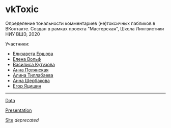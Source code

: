 # vkToxic
Определение тональности комментариев (не)токсичных пабликов в ВКонтакте. Создан в рамках проекта "Мастерская", Школа Лингвистики НИУ ВШЭ, 2020

Участники:
- [Елизавета Ершова](https://github.com/eoershova)
- [Елена Вольф](https://github.com/Graf-D)
- [Василиса Кутузова](https://github.com/dotsanddashes)
- [Анна Полянская](https://github.com/polyankaglade)
- [Алина Тиллабаева](https://github.com/alinatl)
- [Анна Щербакова](https://github.com/Aniezka)
- [Егор Яцишин](https://github.com/toskn)

---

[Data](https://docs.google.com/spreadsheets/d/1597mw3Brq__jjZ_NCJm4h7XtOg-mpsgUlKUrzeKcX8I/edit?usp=sharing)

[Presentation](https://docs.google.com/presentation/d/1RbbgCB-p9VqQ3oATSWb8XAJsG8hbT0FG6mX4Heq48z0/edit?usp=sharing)

[Site](http://vksentimentmonitor.pythonanywhere.com/) *deprecated*
